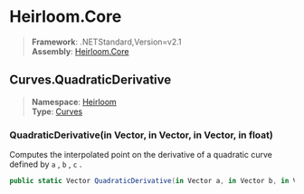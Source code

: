 # Heirloom.Core

> **Framework**: .NETStandard,Version=v2.1  
> **Assembly**: [Heirloom.Core][0]  

## Curves.QuadraticDerivative

> **Namespace**: [Heirloom][0]  
> **Type**: [Curves][1]  

### QuadraticDerivative(in Vector, in Vector, in Vector, in float)

Computes the interpolated point on the derivative of a quadratic curve defined by `a` , `b` , `c` .

```cs
public static Vector QuadraticDerivative(in Vector a, in Vector b, in Vector c, in float t)
```

[0]: ../../../Heirloom.Core.md
[1]: ../Curves.md
